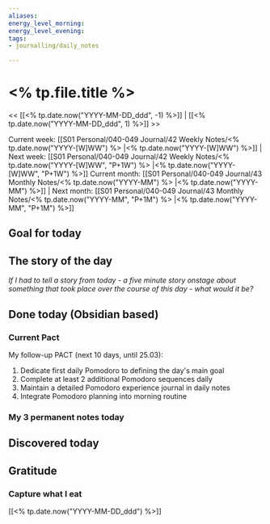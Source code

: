 ```yaml
---
aliases: 
energy_level_morning: 
energy_level_evening: 
tags:
- journalling/daily_notes

---
```


# <% tp.file.title %>
<< [[<% tp.date.now("YYYY-MM-DD_ddd", -1) %>]] | [[<% tp.date.now("YYYY-MM-DD_ddd", 1) %>]] >>

Current week: [[S01 Personal/040-049 Journal/42 Weekly Notes/<% tp.date.now("YYYY-[W]WW") %> |<% tp.date.now("YYYY-[W]WW") %>]] | Next week: [[S01 Personal/040-049 Journal/42 Weekly Notes/<% tp.date.now("YYYY-[W]WW", "P+1W") %> |<% tp.date.now("YYYY-[W]WW", "P+1W") %>]]
Current month: [[S01 Personal/040-049 Journal/43 Monthly Notes/<% tp.date.now("YYYY-MM") %> |<% tp.date.now("YYYY-MM") %>]] | Next month: [[S01 Personal/040-049 Journal/43 Monthly Notes/<% tp.date.now("YYYY-MM", "P+1M") %> |<% tp.date.now("YYYY-MM", "P+1M") %>]]

## Goal for today

## The story of the day
*If I had to tell a story from today - a five minute story onstage about something that took place over the course of this day - what would it be?*


## Done today (Obsidian based)

### Current Pact
My follow-up PACT (next 10 days, until 25.03):

1. Dedicate first daily Pomodoro to defining the day's main goal  
2. Complete at least 2 additional Pomodoro sequences daily  
3. Maintain a detailed Pomodoro experience journal in daily notes  
4. Integrate Pomodoro planning into morning routine

### My 3 permanent notes today

## Discovered today
## Gratitude

### Capture what I eat
[[<% tp.date.now("YYYY-MM-DD_ddd") %>]]


